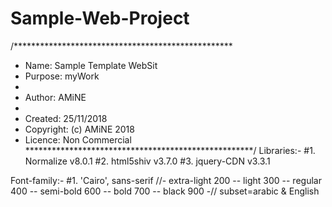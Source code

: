 # Sample-Web-Project
/**************************************************
* Name:        Sample Template WebSit
* Purpose:     myWork
*
* Author:      AMiNE
*
* Created:     25/11/2018
* Copyright:   (c) AMiNE 2018
* Licence:     Non Commercial
****************************************************/
Libraries:-
#1. Normalize v8.0.1
#2. html5shiv v3.7.0
#3. jquery-CDN v3.3.1

Font-family:-
#1. 'Cairo', sans-serif //- extra-light 200 -- light 300 -- regular 400 -- semi-bold 600 -- bold 700 -- black 900 -//
     subset=arabic & English
